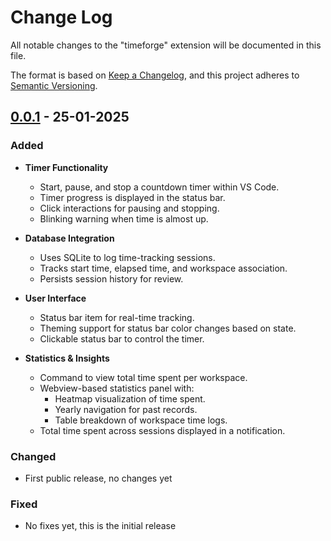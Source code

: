 # Change Log

All notable changes to the "timeforge" extension will be documented in this file.

The format is based on [Keep a Changelog](https://keepachangelog.com/en/1.1.0/),
and this project adheres to [Semantic Versioning](https://semver.org/spec/v2.0.0.html).

## [0.0.1] - 25-01-2025

### Added
- **Timer Functionality**
  - Start, pause, and stop a countdown timer within VS Code.
  - Timer progress is displayed in the status bar.
  - Click interactions for pausing and stopping.
  - Blinking warning when time is almost up.

- **Database Integration**
  - Uses SQLite to log time-tracking sessions.
  - Tracks start time, elapsed time, and workspace association.
  - Persists session history for review.

- **User Interface**
  - Status bar item for real-time tracking.
  - Theming support for status bar color changes based on state.
  - Clickable status bar to control the timer.

- **Statistics & Insights**
  - Command to view total time spent per workspace.
  - Webview-based statistics panel with:
    - Heatmap visualization of time spent.
    - Yearly navigation for past records.
    - Table breakdown of workspace time logs.
  - Total time spent across sessions displayed in a notification.

### Changed
- First public release, no changes yet

### Fixed
- No fixes yet, this is the initial release


[0.0.1]: https://github.com/subucodes/vscode-ext-timeforge/releases/tag/v0.0.1